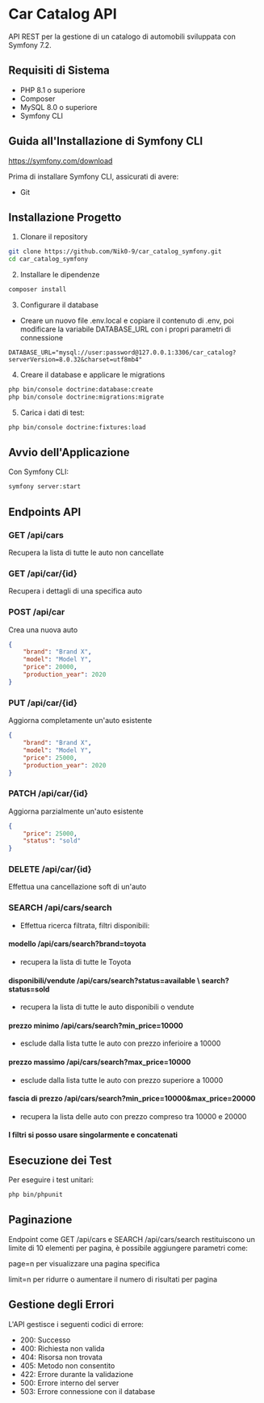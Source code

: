 # Car Catalog API

API REST per la gestione di un catalogo di automobili sviluppata con Symfony 7.2.

## Requisiti di Sistema

- PHP 8.1 o superiore
- Composer
- MySQL 8.0 o superiore
- Symfony CLI

## Guida all'Installazione di Symfony CLI

<https://symfony.com/download>

Prima di installare Symfony CLI, assicurati di avere:

- Git

## Installazione Progetto

1. Clonare il repository

```bash
git clone https://github.com/Nik0-9/car_catalog_symfony.git
cd car_catalog_symfony
```

2. Installare le dipendenze

```bash
composer install
```

3. Configurare il database

- Creare un nuovo file .env.local e copiare il contenuto di .env, poi modificare la variabile DATABASE_URL con i propri parametri di connessione

```
DATABASE_URL="mysql://user:password@127.0.0.1:3306/car_catalog?serverVersion=8.0.32&charset=utf8mb4"
```

4. Creare il database e applicare le migrations

```bash
php bin/console doctrine:database:create
php bin/console doctrine:migrations:migrate
```

5. Carica i dati di test:

```bash
php bin/console doctrine:fixtures:load
```

## Avvio dell'Applicazione

Con Symfony CLI:

```bash
symfony server:start
```

## Endpoints API

### GET /api/cars

Recupera la lista di tutte le auto non cancellate

### GET /api/car/{id}

Recupera i dettagli di una specifica auto

### POST /api/car

Crea una nuova auto

```json
{
    "brand": "Brand X",
    "model": "Model Y",
    "price": 20000,
    "production_year": 2020
}
```

### PUT /api/car/{id}

Aggiorna completamente un'auto esistente

```json
{
    "brand": "Brand X",
    "model": "Model Y",
    "price": 25000,
    "production_year": 2020
}
```

### PATCH /api/car/{id}

Aggiorna parzialmente un'auto esistente

```json
{
    "price": 25000,
    "status": "sold"
}
```

### DELETE /api/car/{id}

Effettua una cancellazione soft di un'auto

### SEARCH /api/cars/search

- Effettua ricerca filtrata, filtri disponibili:

#### modello /api/cars/search?brand=toyota

- recupera la lista di tutte le Toyota

#### disponibili/vendute /api/cars/search?status=available \ search?status=sold

- recupera la lista di tutte le auto disponibili o vendute

#### prezzo minimo /api/cars/search?min_price=10000

- esclude dalla lista tutte le auto con prezzo inferioire a 10000

#### prezzo massimo /api/cars/search?max_price=10000

- esclude dalla lista tutte le auto con prezzo superiore a 10000

#### fascia di prezzo /api/cars/search?min_price=10000&max_price=20000

- recupera la lista delle auto con prezzo compreso tra 10000 e 20000

#### I filtri si posso usare singolarmente e concatenati

## Esecuzione dei Test

Per eseguire i test unitari:

```bash
php bin/phpunit
```

## Paginazione

Endpoint come GET /api/cars e SEARCH /api/cars/search restituiscono un limite di 10 elementi per pagina, è possibile aggiungere parametri come:

page=n per visualizzare una pagina specifica

limit=n per ridurre o aumentare il numero di risultati per pagina

## Gestione degli Errori

L'API gestisce i seguenti codici di errore:

- 200: Successo
- 400: Richiesta non valida
- 404: Risorsa non trovata
- 405: Metodo non consentito
- 422: Errore durante la validazione
- 500: Errore interno del server
- 503: Errore connessione con il database